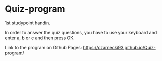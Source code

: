 # Quiz-program
1st studypoint handin.

In order to answer the quiz questions, you have to use your keyboard and enter a, b or c and then press OK.

Link to the program on Github Pages: https://czarnecki93.github.io/Quiz-program/ 